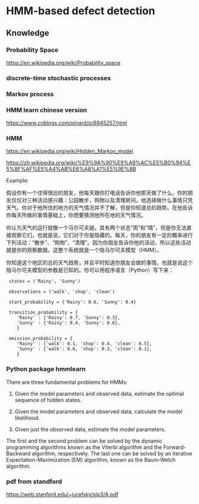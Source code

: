 # HMM-based defect detection

## Knowledge

### Probability Space
https://en.wikipedia.org/wiki/Probability_space

### discrete-time stochastic processes

### Markov process

### HMM learn chinese version

https://www.cnblogs.com/pinard/p/6945257.html

### HMM

https://en.wikipedia.org/wiki/Hidden_Markov_model

https://zh.wikipedia.org/wiki/%E9%9A%90%E9%A9%AC%E5%B0%94%E5%8F%AF%E5%A4%AB%E6%A8%A1%E5%9E%8B

Example: 

假设你有一个住得很远的朋友，他每天跟你打电话告诉你他那天做了什么。你的朋友仅仅对三种活动感兴趣：公园散步，购物以及清理房间。他选择做什么事情只凭天气。你对于他所住的地方的天气情况并不了解，但是你知道总的趋势。在他告诉你每天所做的事情基础上，你想要猜测他所在地的天气情况。

你认为天气的运行就像一个马尔可夫链。其有两个状态“雨”和“晴”，但是你无法直接观察它们，也就是说，它们对于你是隐藏的。每天，你的朋友有一定的概率进行下列活动：“散步”、“购物”、“清理”。因为你朋友告诉你他的活动，所以这些活动就是你的观察数据。这整个系统就是一个隐马尔可夫模型（HMM）。

你知道这个地区的总的天气趋势，并且平时知道你朋友会做的事情。也就是说这个隐马尔可夫模型的参数是已知的。你可以用程序语言（Python）写下来：
~~~
 states = ('Rainy', 'Sunny')
 
 observations = ('walk', 'shop', 'clean')
 
 start_probability = {'Rainy': 0.6, 'Sunny': 0.4}
 
 transition_probability = {
    'Rainy' : {'Rainy': 0.7, 'Sunny': 0.3},
    'Sunny' : {'Rainy': 0.4, 'Sunny': 0.6},
    }
 
 emission_probability = {
    'Rainy' : {'walk': 0.1, 'shop': 0.4, 'clean': 0.5},
    'Sunny' : {'walk': 0.6, 'shop': 0.3, 'clean': 0.1},
    }
~~~

### Python package hmmlearn

There are three fundamental problems for HMMs:

1. Given the model parameters and observed data, estimate the optimal sequence of hidden states.

2. Given the model parameters and observed data, calculate the model likelihood.

3. Given just the observed data, estimate the model parameters.

The first and the second problem can be solved by the dynamic programming algorithms known as the Viterbi algorithm and the Forward-Backward algorithm, respectively. The last one can be solved by an iterative Expectation-Maximization (EM) algorithm, known as the Baum-Welch algorithm.

### pdf from standford

https://web.stanford.edu/~jurafsky/slp3/A.pdf

